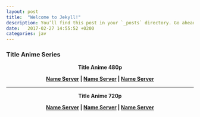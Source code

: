 ```yaml
---
layout: post
title:  "Welcome to Jekyll!"
description: You’ll find this post in your `_posts` directory. Go ahead and edit it and re-build the site to see your changes.
date:   2017-02-27 14:55:52 +0200
categories: jav
---
```

<div id="box-download">
<div class="title-box_download">
<h3>
Title Anime Series<span><i class="fa fa-download"></i></span>
</h3>
</div>
<center>
<div class="body-box_download">
<p>
<b>Title Anime 480p</b></p>
<p>
<b><a href="#">Name Server</a> | <a href="#">Name Server</a> | <a href="#">Name Server</a></b></p>
<hr/><p>
<b>Title Anime 720p</b></p>
<p>
<b><a href="#">Name Server</a> | <a href="#">Name Server</a> | <a href="#">Name Server</a></b></p>
</div>
</center>
</div>
